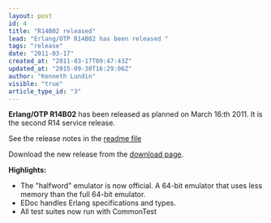 ```yaml
---
layout: post
id: 4
title: "R14B02 released"
lead: "Erlang/OTP R14B02 has been released "
tags: "release"
date: "2011-03-17"
created_at: "2011-03-17T09:47:43Z"
updated_at: "2015-09-30T16:29:06Z"
author: "Kenneth Lundin"
visible: "true"
article_type_id: "3"
---
```


**Erlang/OTP R14B02** has been released as planned on March 16:th 2011. It is the second R14 service release.

 See the release notes in the [readme file](https://www.erlang.org/download/otp_src_R14B02.readme)

 Download the new release from the [download page](https://erlang.org/download.html).

**Highlights:**
* The "halfword" emulator is now official. A 64-bit emulator that uses less memory than the full 64-bit emulator.
* EDoc handles Erlang specifications and types.
* All test suites now run with CommonTest
